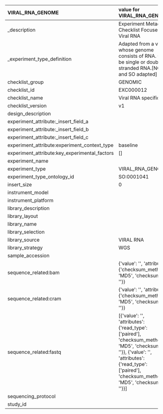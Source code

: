 | VIRAL_RNA_GENOME                              | value for VIRAL_RNA_GENOME                                                                                                                                                                           |
|:----------------------------------------------|:-----------------------------------------------------------------------------------------------------------------------------------------------------------------------------------------------------|
| _description                                  | Experiment Metadata Checklist Focused on Viral RNA                                                                                                                                                   |
| _experiment_type_definition                   | Adapted from a virus whose genome consists of RNA. Can be single or double-stranded RNA.[NCIT and SO adapted]                                                                                        |
| checklist_group                               | GENOMIC                                                                                                                                                                                              |
| checklist_id                                  | EXC000012                                                                                                                                                                                            |
| checklist_name                                | Viral RNA specific                                                                                                                                                                                   |
| checklist_version                             | v1                                                                                                                                                                                                   |
| design_description                            |                                                                                                                                                                                                      |
| experiment_attribute:_insert_field_a          |                                                                                                                                                                                                      |
| experiment_attribute:_insert_field_b          |                                                                                                                                                                                                      |
| experiment_attribute:_insert_field_c          |                                                                                                                                                                                                      |
| experiment_attribute:experiment_context_type  | baseline                                                                                                                                                                                             |
| experiment_attribute:key_experimental_factors | []                                                                                                                                                                                                   |
| experiment_name                               |                                                                                                                                                                                                      |
| experiment_type                               | VIRAL_RNA_GENOME                                                                                                                                                                                     |
| experiment_type_ontology_id                   | SO:0001041                                                                                                                                                                                           |
| insert_size                                   | 0                                                                                                                                                                                                    |
| instrument_model                              |                                                                                                                                                                                                      |
| instrument_platform                           |                                                                                                                                                                                                      |
| library_description                           |                                                                                                                                                                                                      |
| library_layout                                |                                                                                                                                                                                                      |
| library_name                                  |                                                                                                                                                                                                      |
| library_selection                             |                                                                                                                                                                                                      |
| library_source                                | VIRAL RNA                                                                                                                                                                                            |
| library_strategy                              | WGS                                                                                                                                                                                                  |
| sample_accession                              |                                                                                                                                                                                                      |
| sequence_related:bam                          | {'value': '', 'attributes': {'checksum_method': 'MD5', 'checksum': ''}}                                                                                                                              |
| sequence_related:cram                         | {'value': '', 'attributes': {'checksum_method': 'MD5', 'checksum': ''}}                                                                                                                              |
| sequence_related:fastq                        | [{'value': '', 'attributes': {'read_type': ['paired'], 'checksum_method': 'MD5', 'checksum': ''}}, {'value': '', 'attributes': {'read_type': ['paired'], 'checksum_method': 'MD5', 'checksum': ''}}] |
| sequencing_protocol                           |                                                                                                                                                                                                      |
| study_id                                      |                                                                                                                                                                                                      |
